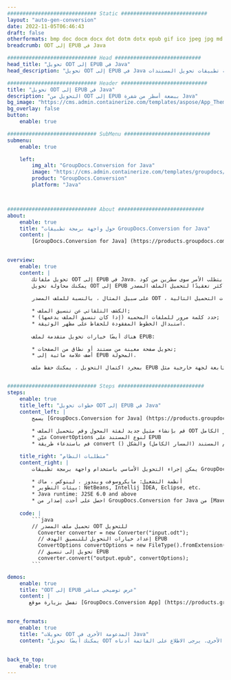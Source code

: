 ```yaml
---
############################# Static ############################
layout: "auto-gen-conversion"
date: 2022-11-05T06:46:43
draft: false
otherformats: bmp doc docm docx dot dotm dotx epub gif ico jpeg jpg md odt ott pdf png psd rtf tex tif tiff txt xps
breadcrumb: ODT إلى EPUB في Java

############################# Head ############################
head_title: "تحويل ODT إلى EPUB في Java"
head_description: "تحويل ODT إلى EPUB في Java ببضعة أسطر من الشفرة. يمكنك تحويل أكثر من 160 تنسيقًا للملف باستخدام واجهة برمجة تطبيقات تحويل المستندات GroupDocs لـ Java"

############################# Header ############################
title: "تحويل ODT إلى EPUB في Java"
description: "التحويل من ODT إلى EPUB ببضعة أسطر من شفرة Java"
bg_image: "https://cms.admin.containerize.com/templates/aspose/App_Themes/V3/images/bg/header1.png"
bg_overlay: false
button:
    enable: true

############################# SubMenu ############################
submenu:
    enable: true

    left:
        img_alt: "GroupDocs.Conversion for Java"
        image: "https://cms.admin.containerize.com/templates/groupdocs/images/product-logos/90x90-noborder/groupdocs-conversion-java.png"
        product: "GroupDocs.Conversion"
        platform: "Java"



############################# About ############################
about:
    enable: true
    title: "حول واجهة برمجة تطبيقات GroupDocs.Conversion for Java"
    content: |
        [GroupDocs.Conversion for Java] (https://products.groupdocs.com/conversion/java/) عبارة عن واجهة برمجة تطبيقات متقدمة لتحويل تنسيق الملفات للتحويل بين تنسيقات الصور والمستندات الشائعة مثل Microsoft Office و OpenDocument و PDF و HTML والبريد الإلكتروني و CAD. وغير ذلك الكثير باستخدام بضعة أسطر من التعليمات البرمجية. تكتشف واجهة برمجة التطبيقات الأصلية تلقائيًا تنسيقات المستندات الأصلية وتوفر العديد من الخيارات لتخصيص المستندات المحولة. إلى جانب وظيفة استخراج المعلومات من المستند ، فإنه يدعم أيضًا التخزين المؤقت لنتائج التحويل إلى القرص المحلي افتراضيًا. ومع ذلك ، يمكن دعم أي نوع من أنواع التخزين المؤقت من خلال تنفيذ الواجهات المناسبة - Amazon S3 أو Dropbox أو Google Drive أو Windows Azure أو Reddis أو أي واجهات أخرى.
    

overview:
    enable: true
    content: |
        تحويل ملفاتك ODT إلى EPUB في Java. لا يتطلب الأمر سوى سطرين من كود Java على أي نظام أساسي تختاره ، مثل Windows و Linux و macOS.
        يمكنك محاولة تحويل ODT إلى EPUB مجانًا وتقييم جودة نتائج التحويل. إلى جانب البرامج النصية البسيطة لتحويل الملفات ، يمكنك تجربة خيارات أكثر تعقيدًا لتحميل الملف المصدر ODT وتخزين الإخراج EPUB. 
        
        على سبيل المثال ، بالنسبة للملف المصدر ODT ، يمكنك استخدام خيارات التحميل التالية:

        * الكشف التلقائي عن تنسيق الملف;
        * حدد كلمة مرور للملفات المحمية (إذا كان تنسيق الملف يدعمها);
        * استبدال الخطوط المفقودة للحفاظ على مظهر الوثيقة.
        
        هناك أيضًا خيارات تحويل متقدمة لملف EPUB:

        * تحويل صفحة معينة من مستند أو نطاق من الصفحات;
        * أضف علامة مائية إلى EPUB المحولة.

        بمجرد اكتمال التحويل ، يمكنك حفظ ملف EPUB في مسار ملفك المحلي أو في أي وحدة تخزين تابعة لجهة خارجية مثل FTP و Amazon S3 و Google Drive و Dropbox وما إلى ذلك. يُرجى ملاحظة - للتحويل ODT إلى EPUB ، لا تحتاج إلى تثبيت أي برامج إضافية ، مثل MS Office و Open Office و Adobe Acrobat Reader وما إلى ذلك.


############################# Steps ############################
steps:
    enable: true
    title_left: "خطوات تحويل ODT إلى EPUB في Java"
    content_left: |
        يسمح [GroupDocs.Conversion for Java] (https://products.groupdocs.com/conversion/java/) للمطورين بتحويل ملف ODT بسهولة إلى EPUB ببضعة أسطر من التعليمات البرمجية.
        
        * قم بإنشاء مثيل جديد لفئة المحول وقم بتحميل الملف ODT بالمسار الكامل
        * عيّن ConvertOptions لنوع المستند على EPUB
        * قم باستدعاء طريقة convert () ومرر اسم المستند (المسار الكامل) والشكل (EPUB) كمعامل

    title_right: "متطلبات النظام"
    content_right: |
        يمكن إجراء التحويل الأساسي باستخدام واجهة برمجة تطبيقات GroupDocs.Conversion for Java ببضعة سطور من التعليمات البرمجية. يتم دعم واجهات برمجة التطبيقات الخاصة بنا على جميع الأنظمة الأساسية وأنظمة التشغيل الرئيسية. قبل تنفيذ الكود أدناه ، تأكد من تثبيت المتطلبات الأساسية التالية على نظامك.

        * أنظمة التشغيل: مايكروسوفت ويندوز ، لينوكس ، ماك
        * بيئات التطوير: NetBeans, Intellij IDEA, Eclipse, etc.
        * Java runtime: J2SE 6.0 and above
        * احصل على أحدث إصدار من GroupDocs.Conversion for Java من [Maven] (https://repository.groupdocs.com/webapp/#/artifacts/browse/tree/General/repo/com/groupdocs/groupdocs-conversion)
         
    code: |
        ```java    
        // تحميل ملف المصدر ODT للتحويل
          Converter converter = new Converter("input.odt");
          // إعداد خيارات التحويل للتنسيق الهدف EPUB
          ConvertOptions convertOptions = new FileType().fromExtension("epub").getConvertOptions();
          // تحويل إلى تنسيق EPUB
          converter.convert("output.epub", convertOptions);
        ```

demos:
    enable: true
    title: "ODT إلى EPUB عرض توضيحي مباشر"
    content: |
       تفضل بزيارة موقع [GroupDocs.Conversion App] (https://products.groupdocs.app/conversion/family) وجرب التحويل ODT إلى EPUB الآن. العرض التجريبي المجاني له الفوائد التالية
          

more_formats:
    enable: true
    title: "تحويلات ODT المدعومة الأخرى في Java"
    content: "يمكنك أيضًا تحويل ODT إلى العديد من تنسيقات الملفات الأخرى. يرجى الاطلاع على القائمة أدناه."
       
       
back_to_top:
    enable: true
---
```

